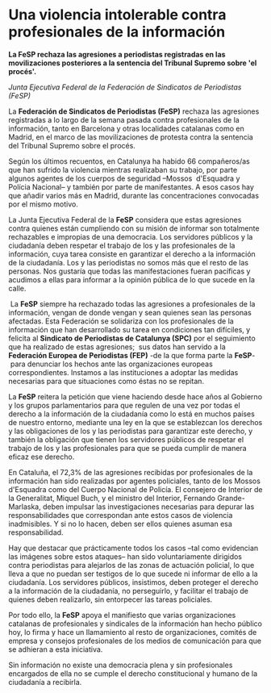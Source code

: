 # Una violencia intolerable contra profesionales de la información

**La FeSP rechaza las agresiones a periodistas registradas en las movilizaciones posteriores a la sentencia del Tribunal Supremo sobre 'el procés'.**

*Junta Ejecutiva Federal de la Federación de Sindicatos de Periodistas (FeSP)*

La **Federación de Sindicatos de Periodistas (FeSP)** rechaza las agresiones registradas a lo largo de la semana pasada contra profesionales de la información, tanto en Barcelona y otras localidades catalanas como en Madrid, en el marco de las movilizaciones de protesta contra la sentencia del Tribunal Supremo sobre el procés.

Según los últimos recuentos, en Catalunya ha habido 66 compañeros/as que han sufrido la violencia mientras realizaban su trabajo, por parte algunos agentes de los cuerpos de seguridad –Mossos  d'Esquadra y Polícia Nacional– y también por parte de manifestantes. A esos casos hay que añadir varios más en Madrid, durante las concentraciones convocadas por el mismo motivo.

La Junta Ejecutiva Federal de la **FeSP** considera que estas agresiones contra quienes están cumpliendo con su misión de informar son totalmente rechazables e impropias de una democracia. Los servidores públicos y la ciudadanía deben respetar el trabajo de los y las profesionales de la información, cuya tarea consiste en garantizar el derecho a la información de la ciudadanía. Los y las periodistas no somos más que el resto de las personas. Nos gustaría que todas las manifestaciones fueran pacíficas y acudimos a ellas para informar a la opinión pública de lo que sucede en la calle.

 La **FeSP** siempre ha rechazado todas las agresiones a profesionales de la información, vengan de donde vengan y sean quienes sean las personas afectadas. Esta Federación se solidariza con los profesionales de la información que han desarrollado su tarea en condiciones tan difíciles, y felicita al **Sindicato de Periodistas de Catalunya (SPC)** por el seguimiento que ha realizado de estas agresiones;  sus datos han servido a la **Federación Europea de Periodistas (FEP)** -de la que forma parte la **FeSP**- para denunciar los hechos ante las organizaciones europeas correspondientes. Instamos a las instituciones a adoptar las medidas necesarias para que situaciones como éstas no se repitan.

La **FeSP** reitera la petición que viene haciendo desde hace años al Gobierno y los grupos parlamentarios para que regulen de una vez por todas el derecho a la información de la ciudadanía como lo está en muchos países de nuestro entorno, mediante una ley en la que se establezcan los derechos y las obligaciones de los y las periodistas para garantizar este derecho, y también la obligación que tienen los servidores públicos de respetar el trabajo de los y las profesionales para que se pueda cumplir de manera eficaz ese derecho.

En Cataluña, el 72,3% de las agresiones recibidas por profesionales de la información han sido realizadas por agentes policiales, tanto de los Mossos d'Esquadra como del Cuerpo Nacional de Policía. El consejero de Interior de la Generalitat, Miquel Buch, y el ministro del Interior, Fernando Grande-Marlaska, deben impulsar las investigaciones necesarias para depurar las responsabilidades que correspondan ante estos casos de violencia inadmisibles. Y si no lo hacen, deben ser ellos quienes asuman esa responsabilidad.

Hay que destacar que prácticamente todos los casos –tal como evidencian las imágenes sobre estos ataques– han sido voluntariamente dirigidos contra periodistas para alejarlos de las zonas de actuación policial, lo que lleva a que no puedan ser testigos de lo que sucede ni informar de ello a la ciudadanía. Los servidores públicos, insistimos, deben proteger el derecho a la información de la ciudadanía, no perseguirlo, y facilitar el trabajo de quienes deben realizarlo, sin entorpecer las tareas policiales.

Por todo ello, la **FeSP** apoya el manifiesto que varias organizaciones catalanas de profesionales y sindicales de la información han hecho público hoy, lo firma y hace un llamamiento al resto de organizaciones, comités de empresa y consejos profesionales de los medios de comunicación para que se adhieran a esta iniciativa.

Sin información no existe una democracia plena y sin profesionales encargados de ella no se cumple el derecho constitucional y humano de la ciudadanía a recibirla.
